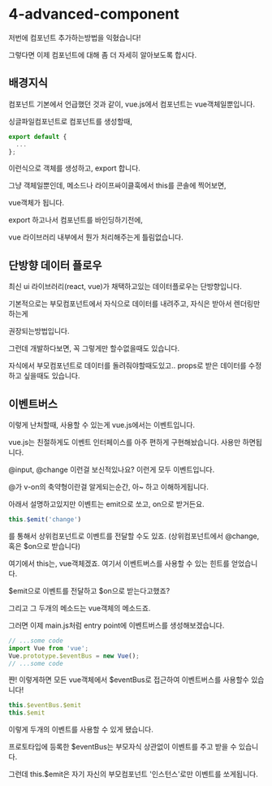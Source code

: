 # 4-advanced-component

저번에 컴포넌트 추가하는방법을 익혔습니다!

그렇다면 이제 컴포넌트에 대해 좀 더 자세히 알아보도록 합시다.

## 배경지식

컴포넌트 기본에서 언급했던 것과 같이, vue.js에서 컴포넌트는 vue객체일뿐입니다.

싱글파일컴포넌트로 컴포넌트를 생성할때,

```javascript
export default {
  ...
};
```

이런식으로 객체를 생성하고, export 합니다.

그냥 객체일뿐인데, 메소드나 라이프싸이클훅에서 this를 콘솔에 찍어보면,

vue객체가 됩니다.

export 하고나서 컴포넌트를 바인딩하기전에,

vue 라이브러리 내부에서 뭔가 처리해주는게 틀림없습니다.

## 단방향 데이터 플로우

최신 ui 라이브러리\(react, vue\)가 채택하고있는 데이터플로우는 단방향입니다.

기본적으로는 부모컴포넌트에서 자식으로 데이터를 내려주고, 자식은 받아서 렌더링만 하는게

권장되는방법입니다.

그런데 개발하다보면, 꼭 그렇게만 할수없을때도 있습니다.

자식에서 부모컴포넌트로 데이터를 돌려줘야할때도있고.. props로 받은 데이터를 수정하고 싶을때도 있습니다.

## 이벤트버스

이렇게 난처할때, 사용할 수 있는게 vue.js에서는 이벤트입니다.

vue.js는 친절하게도 이벤트 인터페이스를 아주 편하게 구현해놨습니다. 사용만 하면됩니다.

@input, @change 이런걸 보신적있나요? 이런게 모두 이벤트입니다.

@가 v-on의 축약형이란걸 알게되는순간, 아~ 하고 이해하게됩니다.

아래서 설명하고있지만 이벤트는 emit으로 쏘고, on으로 받거든요.

```javascript
this.$emit('change')
```

를 통해서 상위컴포넌트로 이벤트를 전달할 수도 있죠. \(상위컴포넌트에서 @change, 혹은 $on으로 받습니다\)

여기에서 this는, vue객체겠죠. 여기서 이벤트버스를 사용할 수 있는 힌트를 얻었습니다.

$emit으로 이벤트를 전달하고 $on으로 받는다고했죠?

그리고 그 두개의 메소드는 vue객체의 메소드죠.

그러면 이제 main.js처럼 entry point에 이벤트버스를 생성해보겠습니다.

```javascript
// ...some code
import Vue from 'vue';
Vue.prototype.$eventBus = new Vue();
// ...some code
```

쨘! 이렇게하면 모든 vue객체에서 $eventBus로 접근하여 이벤트버스를 사용할수 있습니다!

```javascript
this.$eventBus.$emit
this.$emit
```

이렇게 두개의 이벤트를 사용할 수 있게 됐습니다.

프로토타입에 등록한 $eventBus는 부모자식 상관없이 이벤트를 주고 받을 수 있습니다.

그런데 this.$emit은 자기 자신의 부모컴포넌트 '인스턴스'로만 이벤트를 쏘게됩니다.

